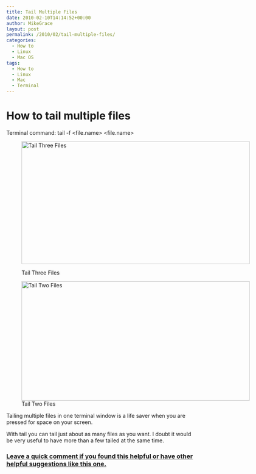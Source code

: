 ```yaml
---
title: Tail Multiple Files
date: 2010-02-10T14:14:52+00:00
author: MikeGrace
layout: post
permalink: /2010/02/tail-multiple-files/
categories:
  - How to
  - Linux
  - Mac OS
tags:
  - How to
  - Linux
  - Mac
  - Terminal
---
```

# How to tail multiple files

Terminal command: tail -f <file.name> <file.name><figure style="width: 600px" class="wp-caption alignnone">

<img title="Tail Three Files" src="https://geek-blog.s3.amazonaws.com/2010/tail-three-files.png" alt="Tail Three Files" width="600" height="322" /><figcaption class="wp-caption-text">Tail Three Files</figcaption></figure> <figure style="width: 600px" class="wp-caption alignnone"><img title="Tail Two Files" src="https://geek-blog.s3.amazonaws.com/2010/tail-two-files.png" alt="Tail Two Files" width="600" height="313" /><figcaption class="wp-caption-text">Tail Two Files</figcaption></figure> 

Tailing multiple files in one terminal window is a life saver when you are pressed for space on your screen.
  
With tail you can tail just about as many files as you want. I doubt it would be very useful to have more than a few tailed at the same time.

### **[Leave a quick comment if you found this helpful or have other helpful suggestions like this one.](http://geek.michaelgrace.org/2010/02/tail-multiple-files/)**